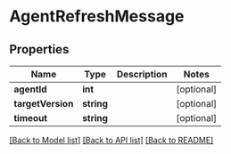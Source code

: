 # AgentRefreshMessage

## Properties
Name | Type | Description | Notes
------------ | ------------- | ------------- | -------------
**agentId** | **int** |  | [optional] 
**targetVersion** | **string** |  | [optional] 
**timeout** | **string** |  | [optional] 

[[Back to Model list]](../README.md#documentation-for-models) [[Back to API list]](../README.md#documentation-for-api-endpoints) [[Back to README]](../README.md)


